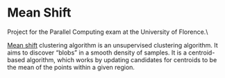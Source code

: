 # Mean Shift
Project for the Parallel Computing exam at the University of Florence.\

[Mean shift](https://en.wikipedia.org/wiki/Mean_shift) clustering algorithm is an unsupervised clustering algorithm.
It aims to discover “blobs” in a smooth density of samples. It is a centroid-based algorithm, which works by updating candidates for centroids to be the mean of the points within a given region.
